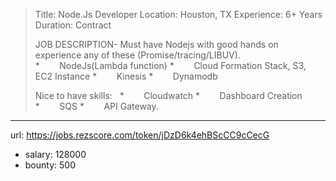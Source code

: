 >
>Title: Node.Js Developer
>Location: Houston, TX
>Experience: 6+ Years
>Duration: Contract
> 
>
>JOB DESCRIPTION-
>Must have Nodejs with good hands on experience any of these (Promise/tracing/LIBUV).
> *        NodeJs(Lambda function)
> *        Cloud Formation Stack, S3, EC2 Instance
> *        Kinesis
> *        Dynamodb
>
>Nice to have skills:
> 
> *        Cloudwatch
> *        Dashboard Creation
> *        SQS
> *        API Gateway.
>
>
------
url: https://jobs.rezscore.com/token/jDzD6k4ehBScCC9cCecG
- salary: 128000
- bounty: 500
